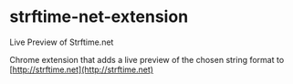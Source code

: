 # strftime-net-extension
Live Preview of Strftime.net

Chrome extension that adds a live preview of the chosen string format to [http://strftime.net](http://strftime.net)

